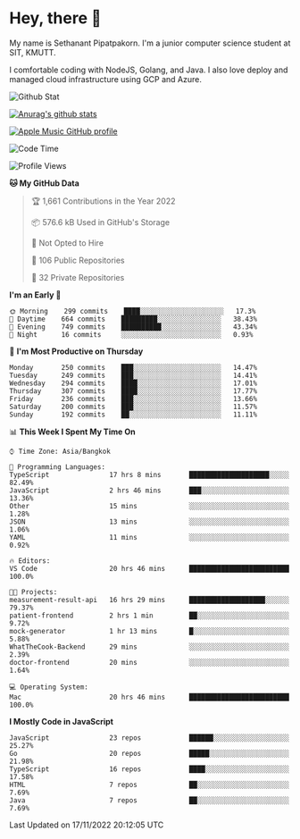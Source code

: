 # Hey, there 🙌
My name is Sethanant Pipatpakorn. I'm a junior computer science student at SIT, KMUTT.

I comfortable coding with NodeJS, Golang, and Java. I also love deploy and managed cloud infrastructure using GCP and Azure.

![Github Stat](https://github-profile-summary-cards.vercel.app/api/cards/profile-details?username=thetkpark&theme=dracula)

[![Anurag's github stats](https://github-readme-stats.vercel.app/api?username=thetkpark&count_private=true&show_icons=true&theme=tokyonight)](https://github.com/anuraghazra/github-readme-stats)

[![Apple Music GitHub profile](https://apple-music-github-profile.rayriffy.com/theme/light.svg?uid=000347.6120fcbefcb74cd59d65c108cc315787.1333)](https://github.com/rayriffy/apple-music-github-profile)

<!--START_SECTION:waka-->
![Code Time](http://img.shields.io/badge/Code%20Time-928%20hrs%2025%20mins-blue)

![Profile Views](http://img.shields.io/badge/Profile%20Views-10-blue)

**🐱 My GitHub Data** 

> 🏆 1,661 Contributions in the Year 2022
 > 
> 📦 576.6 kB Used in GitHub's Storage 
 > 
> 🚫 Not Opted to Hire
 > 
> 📜 106 Public Repositories 
 > 
> 🔑 32 Private Repositories  
 > 
**I'm an Early 🐤** 

```text
🌞 Morning    299 commits    ████░░░░░░░░░░░░░░░░░░░░░   17.3% 
🌆 Daytime    664 commits    █████████░░░░░░░░░░░░░░░░   38.43% 
🌃 Evening    749 commits    ██████████░░░░░░░░░░░░░░░   43.34% 
🌙 Night      16 commits     ░░░░░░░░░░░░░░░░░░░░░░░░░   0.93%

```
📅 **I'm Most Productive on Thursday** 

```text
Monday       250 commits    ███░░░░░░░░░░░░░░░░░░░░░░   14.47% 
Tuesday      249 commits    ███░░░░░░░░░░░░░░░░░░░░░░   14.41% 
Wednesday    294 commits    ████░░░░░░░░░░░░░░░░░░░░░   17.01% 
Thursday     307 commits    ████░░░░░░░░░░░░░░░░░░░░░   17.77% 
Friday       236 commits    ███░░░░░░░░░░░░░░░░░░░░░░   13.66% 
Saturday     200 commits    ███░░░░░░░░░░░░░░░░░░░░░░   11.57% 
Sunday       192 commits    ██░░░░░░░░░░░░░░░░░░░░░░░   11.11%

```


📊 **This Week I Spent My Time On** 

```text
⌚︎ Time Zone: Asia/Bangkok

💬 Programming Languages: 
TypeScript               17 hrs 8 mins       ████████████████████░░░░░   82.49% 
JavaScript               2 hrs 46 mins       ███░░░░░░░░░░░░░░░░░░░░░░   13.36% 
Other                    15 mins             ░░░░░░░░░░░░░░░░░░░░░░░░░   1.28% 
JSON                     13 mins             ░░░░░░░░░░░░░░░░░░░░░░░░░   1.06% 
YAML                     11 mins             ░░░░░░░░░░░░░░░░░░░░░░░░░   0.92%

🔥 Editors: 
VS Code                  20 hrs 46 mins      █████████████████████████   100.0%

🐱‍💻 Projects: 
measurement-result-api   16 hrs 29 mins      ███████████████████░░░░░░   79.37% 
patient-frontend         2 hrs 1 min         ██░░░░░░░░░░░░░░░░░░░░░░░   9.72% 
mock-generator           1 hr 13 mins        █░░░░░░░░░░░░░░░░░░░░░░░░   5.88% 
WhatTheCook-Backend      29 mins             ░░░░░░░░░░░░░░░░░░░░░░░░░   2.39% 
doctor-frontend          20 mins             ░░░░░░░░░░░░░░░░░░░░░░░░░   1.64%

💻 Operating System: 
Mac                      20 hrs 46 mins      █████████████████████████   100.0%

```

**I Mostly Code in JavaScript** 

```text
JavaScript               23 repos            ██████░░░░░░░░░░░░░░░░░░░   25.27% 
Go                       20 repos            █████░░░░░░░░░░░░░░░░░░░░   21.98% 
TypeScript               16 repos            ████░░░░░░░░░░░░░░░░░░░░░   17.58% 
HTML                     7 repos             ██░░░░░░░░░░░░░░░░░░░░░░░   7.69% 
Java                     7 repos             ██░░░░░░░░░░░░░░░░░░░░░░░   7.69%

```



 Last Updated on 17/11/2022 20:12:05 UTC
<!--END_SECTION:waka-->
